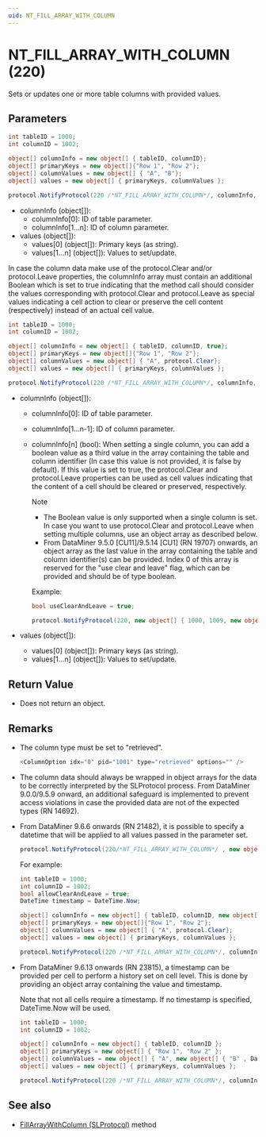 ```yaml
---
uid: NT_FILL_ARRAY_WITH_COLUMN
---
```


# NT_FILL_ARRAY_WITH_COLUMN (220)

Sets or updates one or more table columns with provided values.

## Parameters

```csharp
int tableID = 1000;
int columnID = 1002;

object[] columnInfo = new object[] { tableID, columnID};
object[] primaryKeys = new object[]{"Row 1", "Row 2"};
object[] columnValues = new object[] { "A", "B"};
object[] values = new object[] { primaryKeys, columnValues };

protocol.NotifyProtocol(220 /*NT_FILL_ARRAY_WITH_COLUMN*/, columnInfo, values);
```

- columnInfo (object[]):
  - columnInfo[0]: ID of table parameter.
  - columnInfo[1…n]: ID of column parameter.
- values (object[]):
  - values[0] (object[]): Primary keys (as string).
  - values[1…n] (object[]): Values to set/update.

In case the column data make use of the protocol.Clear and/or protocol.Leave properties, the columnInfo array must contain an additional Boolean which is set to true indicating that the method call should consider the values corresponding with protocol.Clear and protocol.Leave as special values indicating a cell action to clear or preserve the cell content (respectively) instead of an actual cell value.

```csharp
int tableID = 1000;
int columnID = 1002;

object[] columnInfo = new object[] { tableID, columnID, true};
object[] primaryKeys = new object[]{"Row 1", "Row 2"};
object[] columnValues = new object[] { "A", protocol.Clear};
object[] values = new object[] { primaryKeys, columnValues };

protocol.NotifyProtocol(220 /*NT_FILL_ARRAY_WITH_COLUMN*/, columnInfo, values);
```

- columnInfo (object[]):
  - columnInfo[0]: ID of table parameter.
  - columnInfo[1…n-1]: ID of column parameter.
  - columnInfo[n] (bool): When setting a single column, you can add a boolean value as a third value in the array containing the table and column identifier (In case this value is not provided, it is false by default). If this value is set to true, the protocol.Clear and protocol.Leave properties can be used as cell values indicating that the content of a cell should be cleared or preserved, respectively.

    > [!NOTE]
    >
    > - The Boolean value is only supported when a single column is set. In case you want to use protocol.Clear and protocol.Leave when setting multiple columns, use an object array as described below.
    > - From DataMiner 9.5.0 [CU11]/9.5.14 [CU1] (RN 19707) onwards, an object array as the last value in the array containing the table and column identifier(s) can be provided. Index 0 of this array is reserved for the "use clear and leave" flag, which can be provided and should be of type boolean.
    >
    > Example:
    >
    > ```csharp
    > bool useClearAndLeave = true;
    > 
    > protocol.NotifyProtocol(220, new object[] { 1000, 1009, new object[] { useClearAndLeave } }, new object[] { fillArray[0], fillArray[8] });
    > ```

- values (object[]):
  - values[0] (object[]): Primary keys (as string).
  - values[1…n] (object[]): Values to set/update.

## Return Value

- Does not return an object.

## Remarks

- The column type must be set to "retrieved".

  ```csharp
  <ColumnOption idx="0" pid="1001" type="retrieved" options="" />
  ```

- The column data should always be wrapped in object arrays for the data to be correctly interpreted by the SLProtocol process. From DataMiner 9.0.0/9.5.9 onward, an additional safeguard is implemented to prevent access violations in case the provided data are not of the expected types (RN 14692).
- From DataMiner 9.6.6 onwards (RN 21482), it is possible to specify a datetime that will be applied to all values passed in the parameter set.
  
  ```csharp
  protocol.NotifyProtocol(220/*NT_FILL_ARRAY_WITH_COLUMN*/ , new object[] { <TablePid>, <ColumnPid>, new object[2] { <bOverrideBehaviour_bool>,<DateTime>}}, Values);
  ```

  For example:

  ```csharp
  int tableID = 1000;
  int columnID = 1002;
  bool allowClearAndLeave = true;
  DateTime timestamp = DateTime.Now;

  object[] columnInfo = new object[] { tableID, columnID, new object[] { allowClearAndLeave, timestamp }};
  object[] primaryKeys = new object[]{"Row 1", "Row 2"};
  object[] columnValues = new object[] { "A", protocol.Clear};
  object[] values = new object[] { primaryKeys, columnValues };

  protocol.NotifyProtocol(220 /*NT_FILL_ARRAY_WITH_COLUMN*/, columnInfo, values);
  ```

- From DataMiner 9.6.13 onwards (RN 23815), a timestamp can be provided per cell to perform a history set on cell level. This is done by providing an object array containing the value and timestamp.

  Note that not all cells require a timestamp. If no timestamp is specified, DateTime.Now will be used.

  ```csharp
  int tableID = 1000;
  int columnID = 1002;
  
  object[] columnInfo = new object[] { tableID, columnID };
  object[] primaryKeys = new object[] { "Row 1", "Row 2" };
  object[] columnValues = new object[] { "A", new object[] { "B" , DateTime.Now - TimeSpan.FromDays(5) } };
  object[] values = new object[] { primaryKeys, columnValues };
  
  protocol.NotifyProtocol(220 /*NT_FILL_ARRAY_WITH_COLUMN*/, columnInfo, values);
  ```

## See also

- [FillArrayWithColumn (SLProtocol)](xref:Skyline.DataMiner.Scripting.SLProtocol.FillArrayWithColumn(System.Int32,System.Int32,System.Object[],System.Object[])) method
